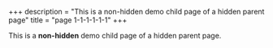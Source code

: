 +++
description = "This is a non-hidden demo child page of a hidden parent page"
title = "page 1-1-1-1-1-1"
+++

This is a **non-hidden** demo child page of a hidden parent page.